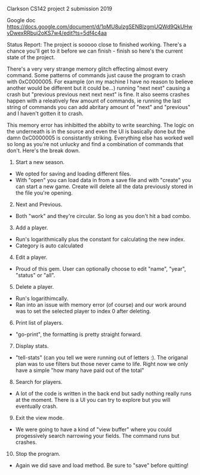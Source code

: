 Clarkson CS142 project 2 submission 2019

Google doc https://docs.google.com/document/d/1pMU8ulzgSENBlzgmUQWd9QkUHwvDwexRRbuj2oKS7w4/edit?ts=5df4c4aa

Status Report:
The project is sooooo close to finished working. There's a chance you'll get to it before we can finish - finish so here's the current state of the project.

There's a very very strange memory glitch effecting almost every command. Some patterns of commands just cause the program to crash with 0xC0000005. For example (on my machine I have no reason to believe another would be different but it could be...) running "next next" causing a crash but "previous previous next next next" is fine. It also seems crashes happen with a releatively few amount of commands, ie running the last string of commands you can add abritary amount of "next" and "previous" and I haven't gotten it to crash. 

This memory error has inhibitted the abbilty to write searching. The logic on the underneath is in the source and even the UI is basically done but the damn 0xC0000005 is consistantly striking. Everything else has worked well so long as you're not unlucky and find a combination of commands that don't. Here's the break down.

1. Start a new season.
- We opted for saving and loading different files. 
- With "open" you can load data in from a save file and with "create" you can start a new game. Create will delete all the data previously stored in the file you're opening.

2. Next and Previous.
- Both "work" and they're circular. So long as you don't hit a bad combo.

3. Add a player.
- Run's logarithmically plus the constant for calculating the new index.
- Category is auto calculated

4. Edit a player.
- Proud of this gem. User can optionally choose to edit "name", "year", "status" or "all".

5. Delete a player.
- Run's logarithimcally.
- Ran into an issue with memory error (of course) and our work around was to set the selected player to index 0 after deleting.

6. Print list of players.
- "go-print", the formatting is pretty straight forward.

7. Display stats.
- "tell-stats" (can you tell we were running out of letters :). The origanal plan was to use filters but those never came to life. Right now we only have a simple "how many have paid out of the total"

8. Search for players.
- A lot of the code is written in the back end but sadly nothing really runs at the moment. There is a UI you can try to explore but you will eventually crash.

9. Exit the view mode.
- We were going to have a kind of "view buffer" where you could progessively search narrowing your fields. The command runs but crashes.

10. Stop the program.
- Again we did save and load method. Be sure to "save" before quitting!
